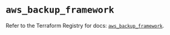 # `aws_backup_framework`

Refer to the Terraform Registry for docs: [`aws_backup_framework`](https://registry.terraform.io/providers/hashicorp/aws/5.42.0/docs/resources/backup_framework).
